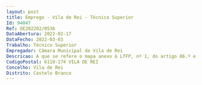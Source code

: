 ```yaml
--- 
layout: post
title: Emprego - Vila de Rei - Técnico Superior
Id: 94047
Ref: OE202202/0536
DataAbertura: 2022-02-17
DataFecho: 2022-03-03
Trabalho: Técnico Superior
Empregador: Câmara Municipal de Vila de Rei
Descricao: A que se refere o mapa anexo à LTFP, nº 1, do artigo 86.º e n.º 2 do artigo 88.º da Lei nº35 2014 de 20 6, na sua atual redação.
CodigoPostal: 6110-174 VILA DE REI
Concelho: Vila de Rei
Distrito: Castelo Branco
--- 
```

